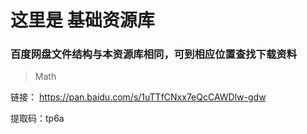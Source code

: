# 这里是 基础资源库



### 百度网盘文件结构与本资源库相同，可到相应位置查找下载资料

>  Math  

链接：
https://pan.baidu.com/s/1uTTfCNxx7eQcCAWDlw-gdw

提取码：tp6a 

